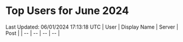 # Top Users for June 2024
Last Updated: 06/01/2024 17:13:18 UTC
| User | Display Name | Server | Post |
| -- | -- | -- | -- |
